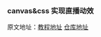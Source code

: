 ### canvas&css 实现直播动效

原文地址：[教程地址](https://juejin.im/post/5e947b8f6fb9a03c957ffd1a)
[仓库地址](https://github.com/antiter/praise-animation/blob/master/index.html)
